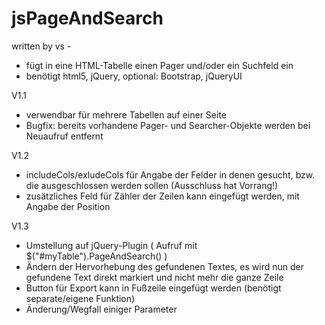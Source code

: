 # jsPageAndSearch
written by vs - 
- fügt in eine HTML-Tabelle einen Pager und/oder ein Suchfeld ein
- benötigt html5, jQuery, optional: Bootstrap, jQueryUI

V1.1
- verwendbar für mehrere Tabellen auf einer Seite
- Bugfix: bereits vorhandene Pager- und Searcher-Objekte werden bei Neuaufruf entfernt

V1.2
- includeCols/exludeCols für Angabe der Felder in denen gesucht, bzw. die ausgeschlossen werden sollen (Ausschluss hat Vorrang!)
- zusätzliches Feld für Zähler der Zeilen kann eingefügt werden, mit Angabe der Position

V1.3
- Umstellung auf jQuery-Plugin ( Aufruf mit $("#myTable").PageAndSearch() )
- Ändern der Hervorhebung des gefundenen Textes, es wird nun der gefundene Text direkt markiert und nicht mehr die ganze Zeile
- Button für Export kann in Fußzeile eingefügt werden (benötigt separate/eigene Funktion)
- Änderung/Wegfall einiger Parameter
